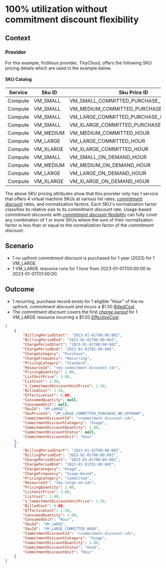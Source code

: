 # 100% utilization without commitment discount flexibility

## Context

### Provider

For this example, fictitious provider, *TinyCloud*, offers the following SKU pricing details which are used in the example below.

#### SKU Catalog

| Service | Sku ID    | Sku Price ID                            | SkuPriceUnitPrice | NormalizationFactor |
|---------|-----------| ----------------------------------------|-------------------| --------------------|
| Compute | VM_SMALL  | VM_SMALL_COMMITTED_PURCHASE_NO_UPFRONT  | $0.50             | 1                   |
| Compute | VM_SMALL  | VM_MEDIUM_COMMITTED_PURCHASE_NO_UPFRONT | $1.00             | 2                   |
| Compute | VM_SMALL  | VM_LARGE_COMMITTED_PURCHASE_NO_UPFRONT  | $1.50             | 3                   |
| Compute | VM_SMALL  | VM_XLARGE_COMMITTED_PURCHASE_NO_UPFRONT | $2.00             | 4                   |
| Compute | VM_MEDIUM | VM_MEDIUM_COMMITTED_HOUR                | $1.00             | 2                   |
| Compute | VM_LARGE  | VM_LARGE_COMMITTED_HOUR                 | $1.50             | 3                   |
| Compute | VM_XLARGE | VM_XLARGE_COMMITTED_HOUR                | $2.00             | 4                   |
| Compute | VM_SMALL  | VM_SMALL_ON_DEMAND_HOUR                 | $1.00             | null                |
| Compute | VM_MEDIUM | VM_MEDIUM_ON_DEMAND_HOUR                | $2.00             | null                |
| Compute | VM_LARGE  | VM_LARGE_ON_DEMAND_HOUR                 | $3.00             | null                |
| Compute | VM_XLARGE | VM_XLARGE_ON_DEMAND_HOUR                | $4.00             | null                |

The above SKU pricing attributes show that this provider only has 1 service that offers 4 virtual machine SKUs at various list rates, [*commitment discount*](#glossary:commitmentdiscount) rates, and normalization factors. Each SKU's normalization factor classifies its relative size to its *commitment discount* rate. Usage-based *commitment discounts* with [*commitment discount flexibility*](#commitmentdiscountflexibility) can fully cover any combination of 1 or more SKUs where the sum of their normalization factor is less than or equal to the normalization factor of the *commitment discount*.

## Scenario

- 1 no upfront *commitment discount* is purchased for 1 year (2023) for 1 VM_LARGE.
- 1 VM_LARGE resource runs for 1 hour from 2023-01-01T00:00:00 to 2023-01-01T01:00:00.

## Outcome

- 1 recurring, purchase record exists for 1 eligible "Hour" of the no upfront, *commitment discount* and incurs a $1.50 [*BilledCost*](#billedcost).
- The *commitment discount* covers the first [*charge period*](#glossary:chargeperiod) for 1 VM_LARGE resource incurring a $1.50 [*EffectiveCost*](#effectivecost).

```json
[
    {
        "BillingPeriodStart": "2023-01-01T00:00:00Z",
        "BillingPeriodEnd": "2023-02-01T00:00:00Z",
        "ChargePeriodStart": "2023-01-01T00:00:00Z",
        "ChargePeriodEnd": "2023-01-01T01:00:00Z",
        "ChargeCategory": "Purchase",
        "ChargeFrequency": "Recurring",
        "PricingCategory": "Standard",
        "ResourceId": "<my-commitment-discount-id>",
        "PricingQuantity": 1.00,
        "ListUnitPrice": 3.00,
        "ListCost": 3.00,
        "x_CommitmentDiscountUnitPrice": 1.50,
        "BilledCost": 1.50,
        "EffectiveCost": 0.00,
        "ConsumedQuantity": null,
        "ConsumedUnit": null,
        "SkuId": "VM_LARGE",
        "SkuPriceId": "VM_LARGE_COMMITTED_PURCHASE_NO_UPFRONT",
        "CommitmentDiscountId": "<commitment-discount-id>",
        "CommitmentDiscountCategory": "Usage",
        "CommitmentDiscountQuantity": 1.00,
        "CommitmentDiscountStatus": null,
        "CommitmentDiscountUnit": "Hour"
    },
    {
        "BillingPeriodStart": "2023-01-01T00:00:00Z",
        "BillingPeriodEnd": "2023-02-01T00:00:00Z",
        "ChargePeriodStart": "2023-01-01T00:00:00Z",
        "ChargePeriodEnd": "2023-01-01T01:00:00Z",
        "ChargeCategory": "Usage",
        "ChargeFrequency": "Usage-Based",
        "PricingCategory": "Committed",
        "ResourceId": "<my-large-vm-id>",
        "PricingQuantity": 1.00,
        "ListUnitPrice": 3.00,
        "ListCost": 3.00,
        "x_CommitmentDiscountUnitPrice": 1.50,
        "BilledCost": 0.00,
        "EffectiveCost": 1.50,
        "ConsumedQuantity": 1.00,
        "ConsumedUnit": "Hour",
        "SkuId": "VM_LARGE",
        "SkuId": "VM_LARGE_COMMITTED_HOUR",
        "CommitmentDiscountId": "<commitment-discount-id>",
        "CommitmentDiscountCategory": "Usage",
        "CommitmentDiscountQuantity": 1.00,
        "CommitmentDiscountStatus": "Used",
        "CommitmentDiscountUnit": "Hour"
    }
]
```
